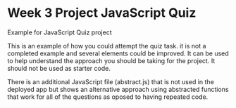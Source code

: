 # Week 3 Project JavaScript Quiz

Example for JavaScript Quiz project

This is an example of how you could attempt the quiz task. it is not a completed example and several elements could be improved. It can be used to help understand the approach you should be taking for the project. It should not be used as starter code.

There is an additional JavaScript file (abstract.js) that is not used in the deployed app but shows an alternative approach using abstracted functions that work for all of the questions as oposed to having repeated code.
